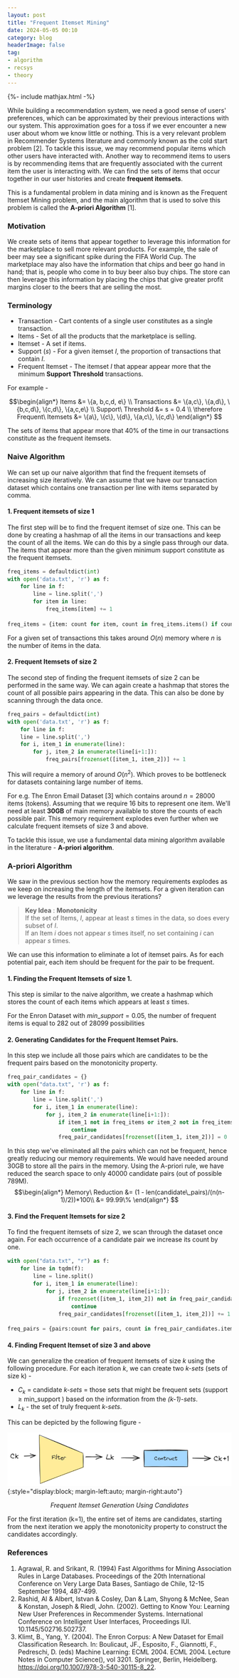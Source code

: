 ```yaml
---
layout: post
title: "Frequent Itemset Mining"
date: 2024-05-05 00:10
category: blog
headerImage: false
tag:
- algorithm
- recsys
- theory
---
```


{%- include mathjax.html -%}

While building a recommendation system, we need a good sense of users' preferences, which can be approximated by their previous interactions with our system. This approximation goes for a toss if we ever encounter a new user about whom we know little or nothing. This is a very relevant problem in Recommender Systems literature and commonly known as the cold start problem [2]. To tackle this issue, we may recommend popular items which other users have interacted with. Another way to recommend items to users is by recommending items that are frequently associated with the current item the user is interacting with. We can find the sets of items that occur together in our user histories and create **frequent itemsets**.

This is a fundamental problem in data mining and is known as the Frequent Itemset Mining problem, and the main algorithm that is used to solve this problem is called the **A-priori Algorithm** [1].


###  Motivation 

We create sets of items that appear together to leverage this information for the marketplace to sell more relevant products. For example, the sale of beer may see a significant spike during the FIFA World Cup. The marketplace may also have the information that chips and beer go hand in hand; that is, people who come in to buy beer also buy chips. The store can then leverage this information by placing the chips that give greater profit margins closer to the beers that are selling the most.

### Terminology 

- Transaction - Cart contents of a single user constitutes as a single transaction.
- Items - Set of all the products that the marketplace is selling.
- Itemset - A set if items.
- Support ($s$) - For a given itemset $I$, the proportion of transactions that contain $I$.
- Frequent Itemset - The itemset $I$ that appear appear more that the minimum **Support Threshold**  transactions.


For example -

$$\begin{align*}
Items &= \{a, b,c,d, e\} \\ 
Transactions &= \{a,c\}, \{a,d\}, \{b,c,d\}, \{c,d\}, \{a,c,e\} \\
Support\ Threshold &= s = 0.4 \\ 
\therefore Frequent\ Itemsets &= \{a\}, \{c\}, \{d\}, \{a,c\}, \{c,d\}
\end{align*}
$$

The sets of items that appear more that  40% of the time in our transactions constitute as the frequent itemsets.

### Naive Algorithm

We can set up our naive algorithm that find the frequent itemsets of increasing size iteratively. We can assume that we have our transaction dataset which contains one transaction per line with items separated by comma. 

#### 1. Frequent itemsets of size 1 
The first step will be to find the frequent itemset of size one. This can be done by creating a hashmap of all the items in our transactions and keep the count of all the items. We can do this by a single pass through our data. The items that appear more than the given minimum support constitute as the frequent itemsets.

```python
freq_items = defaultdict(int)
with open('data.txt', 'r') as f:
    for line in f:
	    line = line.split(',')
	    for item in line:
		    freq_items[item] += 1

freq_items = {item: count for item, count in freq_items.items() if count/num_transactions >= min_support}
```

For a given set of transactions this takes around $O(n)$ memory where $n$ is the number of items in the data. 


#### 2. Frequent Itemsets of size 2
The second step of finding the frequent itemsets of size 2 can be performed in the same way. We can again create a hashmap that stores the count of all possible pairs appearing in the data. This can also be done by scanning through the data once. 

```python
freq_pairs = defaultdict(int)
with open('data.txt', 'r') as f:
	for line in f:
    line = line.split(',')
    for i, item_1 in enumerate(line):
        for j, item_2 in enumerate(line[i+1:]):
            freq_pairs[frozenset([item_1, item_2])] += 1
```

This will require a memory of around $O(n^2)$. Which proves to be bottleneck for datasets containing large number of items. 

For e.g. The Enron Email Dataset [3] which contains around $n = 28000$ items (tokens). Assuming that we require 16 bits to represent one item. We'll need at least **30GB** of main memory available to store the counts of each possible pair. This memory requirement explodes even further when we calculate frequent itemsets of size 3 and above.

To tackle this issue, we use a fundamental data mining algorithm available in the literature - **A-priori algorithm**. 

### A-priori Algorithm

We saw in the previous section how the memory requirements explodes as we keep on increasing the length of the itemsets. For a given iteration can we leverage the results from the previous iterations? 

> **Key Idea** : **Monotonicity** \
> If the set of Items, $I$, appear at least $s$ times in the data, so does every subset of $I$. \
>If an Item $i$ does not appear $s$ times itself, no set containing $i$ can appear $s$ times.


We can use this information to eliminate a lot of itemset pairs. As for each potential pair, each item should be frequent for the pair to be frequent. 

#### 1. Finding the Frequent Itemsets of size 1.

This step is similar to the naive algorithm, we create a hashmap which stores the count of each items which appears at least $s$ times. 

For the Enron Dataset with $min\_support = 0.05$, the number of frequent items is equal to $282$ out of $28099$ possibilities

#### 2. Generating Candidates for the Frequent Itemset Pairs.

In this step we include all those pairs which are candidates to be the frequent pairs based on the monotonicity property.

```python
freq_pair_candidates = {}
with open("data.txt", 'r') as f:
    for line in f:
        line = line.split(',')
        for i, item_1 in enumerate(line):
            for j, item_2 in enumerate(line[i+1:]):
                if item_1 not in freq_items or item_2 not in freq_items:
                    continue
                freq_pair_candidates[frozenset([item_1, item_2])] = 0
```

In this step we've eliminated all the pairs which can not be frequent, hence greatly reducing our memory requirements. We would have needed around 30GB to store all the pairs in the memory. 
Using the A-priori rule, we have reduced the search space to only $40000$ candidate pairs (out of possible 789M). 
$$\begin{align*}
Memory\ Reduction &= (1 - len(candidate\_pairs)/(n(n-1)/2))*100\\
&= 99.99\%
\end{align*}
$$
#### 3. Find the Frequent Itemsets for size 2

To find the frequent itemsets of size 2, we scan through the dataset once again. For each occurrence of a candidate pair we increase its count by one. 

```python
with open("data.txt", "r") as f:
    for line in tqdm(f):
        line = line.split()
        for i, item_1 in enumerate(line):
            for j, item_2 in enumerate(line[i+1:]):
                if frozenset([item_1, item_2]) not in freq_pair_candidates:
                    continue
                freq_pair_candidates[frozenset([item_1, item_2])] += 1

freq_pairs = {pairs:count for pairs, count in freq_pair_candidates.items() if count/num_transactions >= min_support}
```

#### 4. Finding Frequent Itemset of size 3 and above

We can generalize the creation of frequent itemsets of size $k$ using the following procedure. For each iteration $k$, we can create two *k-sets* (sets of size k) - 

- $C_k$ = candidate *k-sets* = those sets that might be frequent sets (support $\geq$ min_support ) based on the information from the *(k-1)-sets*. 
- $L_k$ - the set of truly frequent *k-sets*.

This can be depicted by the following figure -

![A-priori](/assets/images/frequent-itemset-mining/apriori.png){:style="display:block; margin-left:auto; margin-right:auto"}
<p class = 'image-caption' align = 'center'>
<i>Frequent Itemset Generation Using Candidates</i>
</p>


For the first iteration (k=1), the entire set of items are candidates, starting from the next iteration we apply the monotonicity property to construct the candidates accordingly.


### References 

1. Agrawal, R. and Srikant, R. (1994) Fast Algorithms for Mining Association Rules in Large Databases. Proceedings of the 20th International Conference on Very Large Data Bases, Santiago de Chile, 12-15 September 1994, 487-499.
2. Rashid, Al & Albert, Istvan & Cosley, Dan & Lam, Shyong & McNee, Sean & Konstan, Joseph & Riedl, John. (2002). Getting to Know You: Learning New User Preferences in Recommender Systems. International Conference on Intelligent User Interfaces, Proceedings IUI. 10.1145/502716.502737. 
3. Klimt, B., Yang, Y. (2004). The Enron Corpus: A New Dataset for Email Classification Research. In: Boulicaut, JF., Esposito, F., Giannotti, F., Pedreschi, D. (eds) Machine Learning: ECML 2004. ECML 2004. Lecture Notes in Computer Science(), vol 3201. Springer, Berlin, Heidelberg. https://doi.org/10.1007/978-3-540-30115-8_22.
